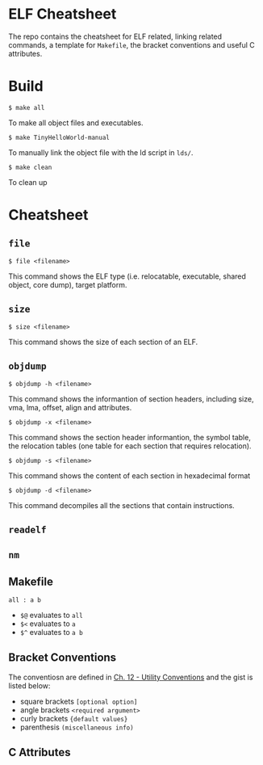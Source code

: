 # ELF Cheatsheet
The repo contains the cheatsheet for ELF related, linking related commands, a template for `Makefile`, the bracket conventions and useful C attributes.
# Build
```
$ make all
```
To make all object files and executables.

```
$ make TinyHelloWorld-manual
```
To manually link the object file with the ld script in `lds/`.

```
$ make clean
```
To clean up


# Cheatsheet
## `file`
`$ file <filename>`

This command shows the ELF type (i.e. relocatable, executable, shared object, core dump), target platform.

## `size`
`$ size <filename>`

This command shows the size of each section of an ELF.

## `objdump`
`$ objdump -h <filename>`

This command shows the informantion of section headers, including size, vma, lma, offset, align and attributes.

`$ objdump -x <filename>`

This command shows the section header informantion, the symbol table, the relocation tables (one table for each section that requires relocation).

`$ objdump -s <filename>`

This command shows the content of each section in hexadecimal format

`$ objdump -d <filename>`

This command decompiles all the sections that contain instructions.

## `readelf`

## `nm`

## Makefile
```
all : a b
```
- `$@` evaluates to `all`
- `$<` evaluates to `a`
- `$^` evaluates to `a b`

## Bracket Conventions
The conventiosn are defined in [Ch. 12 - Utility Conventions](https://pubs.opengroup.org/onlinepubs/9699919799/basedefs/V1_chap12.html) and the gist is listed below:

- square brackets `[optional option]`
- angle brackets `<required argument>`
- curly brackets `{default values}`
- parenthesis `(miscellaneous info)`

## C Attributes

